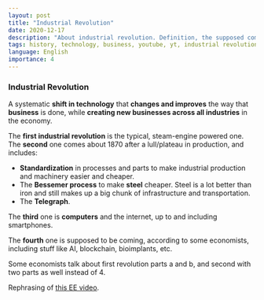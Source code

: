 ```yaml
---
layout: post
title: "Industrial Revolution"
date: 2020-12-17
description: "About industrial revolution. Definition, the supposed coming 4th industrial revolution, and its impact and characteristics."
tags: history, technology, business, youtube, yt, industrial revolution
language: English
importance: 4
---
```


### Industrial Revolution

A systematic **shift in technology** that **changes and improves** the way that **business** is done, while **creating new businesses across all industries** in the economy.

The **first industrial revolution** is the typical, steam-engine powered one. The **second** one comes about 1870 after a lull/plateau in production, and includes:

-   **Standardization** in processes and parts to make industrial production and machinery easier and cheaper.
-   The **Bessemer process** to make **steel** cheaper. Steel is a lot better than iron and still makes up a big chunk of infrastructure and transportation.
-   The **Telegraph**.

The **third** one is **computers** and the internet, up to and including smartphones.

The **fourth** one is supposed to be coming, according to some economists, including stuff like AI, blockchain, bioimplants, etc.

Some economists talk about first revolution parts a and b, and second with two parts as well instead of 4.

Rephrasing of [this EE video](https://www.youtube.com/watch?v=LvpjwHT7o4I).
